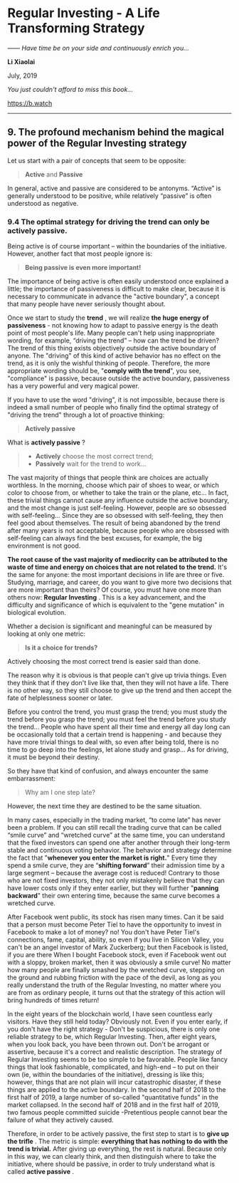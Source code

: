 # Regular Investing - A Life Transforming Strategy

*—— Have time be on your side and continuously enrich you...*

**Li Xiaolai**

July, 2019

*You just couldn't afford to miss this book...*

https://b.watch

---

## 9. The profound mechanism behind the magical power of the Regular Investing strategy

Let us start with a pair of concepts that seem to be opposite:

> **Active** and **Passive**

In general, active and passive are considered to be antonyms. “Active” is generally understood to be positive, while relatively “passive” is often understood as negative.

### 9.4 The optimal strategy for driving the trend can only be actively passive.

Being active is of course important – within the boundaries of the initiative. However, another fact that most people ignore is:

> **Being passive is even more important!**

The importance of being active is often easily understood once explained a little; the importance of passiveness is difficult to make clear, because it is necessary to communicate in advance the "active boundary", a concept that many people have never seriously thought about.

Once we start to study the **trend** , we will realize **the huge energy of passiveness** - not knowing how to adapt to passive energy is the death point of most people's life. Many people can't help using inappropriate wording, for example, “driving the trend” – how can the trend be driven? The trend of this thing exists objectively outside the active boundary of anyone. The "driving" of this kind of active behavior has no effect on the trend, as it is only the wishful thinking of people. Therefore, the more appropriate wording should be, "**comply with the trend**", you see, "compliance" is passive, because outside the active boundary, passiveness has a very powerful and very magical power.

If you have to use the word "driving", it is not impossible, because there is indeed a small number of people who finally find the optimal strategy of "driving the trend" through a lot of proactive thinking:

> **Actively passive**

What is **actively passive** ?

> - **Actively** choose the most correct trend;
> - **Passively** wait for the trend to work...

The vast majority of things that people think are choices are actually worthless. In the morning, choose which pair of shoes to wear, or which color to choose from, or whether to take the train or the plane, etc... In fact, these trivial things cannot cause any influence outside the active boundary, and the most change is just self-feeling. However, people are so obsessed with self-feeling... Since they are so obsessed with self-feeling, they then feel good about themselves. The result of being abandoned by the trend after many years is not acceptable, because people who are obsessed with self-feeling can always find the best excuses, for example, the big environment is not good.

**The root cause of the vast majority of mediocrity can be attributed to the waste of time and energy on choices that are not related to the trend.** It's the same for anyone: the most important decisions in life are three or five. Studying, marriage, and career, do you want to give more two decisions that are more important than theirs? Of course, you must have one more than others now: **Regular Investing** . This is a key advancement, and the difficulty and significance of which is equivalent to the "gene mutation" in biological evolution.

Whether a decision is significant and meaningful can be measured by looking at only one metric:

> **Is it a choice for trends?**

Actively choosing the most correct trend is easier said than done.

The reason why it is obvious is that people can't give up trivia things. Even they think that if they don't live like that, then they will not have a life. There is no other way, so they still choose to give up the trend and then accept the fate of helplessness sooner or later.

Before you control the trend, you must grasp the trend; you must study the trend before you grasp the trend; you must feel the trend before you study the trend... People who have spent all their time and energy all day long can be occasionally told that a certain trend is happening - and because they have more trivial things to deal with, so even after being told, there is no time to go deep into the feelings, let alone study and grasp... As for driving, it must be beyond their destiny.

So they have that kind of confusion, and always encounter the same embarrassment:

> Why am I one step late?

However, the next time they are destined to be the same situation.

In many cases, especially in the trading market, “to come late” has never been a problem. If you can still recall the trading curve that can be called “smile curve” and “wretched curve” at the same time, you can understand that the fixed investors can spend one after another through their long-term stable and continuous voting behavior. The behavior and strategy determine the fact that "**whenever you enter the market is right.**" Every time they spend a smile curve, they are “**shifting forward**” their admission time by a large segment – because the average cost is reduced! Contrary to those who are not fixed investors, they not only mistakenly believe that they can have lower costs only if they enter earlier, but they will further "**panning backward**" their own entering time, because the same curve becomes a wretched curve.

After Facebook went public, its stock has risen many times. Can it be said that a person must become Peter Tiel to have the opportunity to invest in Facebook to make a lot of money? no! You don't have Peter Tiel's connections, fame, capital, ability, so even if you live in Silicon Valley, you can't be an angel investor of Mark Zuckerberg; but then Facebook is listed, if you are there When I bought Facebook stock, even if Facebook went out with a sloppy, broken market, then it was obviously a smile curve! No matter how many people are finally smashed by the wretched curve, stepping on the ground and rubbing friction with the pace of the devil, as long as you really understand the truth of the Regular Investing, no matter where you are from as ordinary people, it turns out that the strategy of this action will bring hundreds of times return!

In the eight years of the blockchain world, I have seen countless early visitors. Have they still held today? Obviously not. Even if you enter early, if you don't have the right strategy - Don't be suspicious, there is only one reliable strategy to be, which Regular Investing. Then, after eight years, when you look back, you have been thrown out. Don't be arrogant or assertive, because it's a correct and realistic description. The strategy of Regular Investing seems to be too simple to be favorable. People like fancy things that look fashionable, complicated, and high-end – to put on their own (ie, within the boundaries of the initiative), dressing is like this; however, things that are not plain will incur catastrophic disaster, if these things are applied to the active boundary. In the second half of 2018 to the first half of 2019, a large number of so-called "quantitative funds" in the market collapsed. In the second half of 2018 and in the first half of 2019, two famous people committed suicide -Pretentious people cannot bear the failure of what they actively caused.

Therefore, in order to be actively passive, the first step to start is to **give up the trifle** . The metric is simple: **everything that has nothing to do with the trend is trivial.** After giving up everything, the rest is natural. Because only in this way, we can clearly think, and then distinguish where to take the initiative, where should be passive, in order to truly understand what is called **active passive** .
